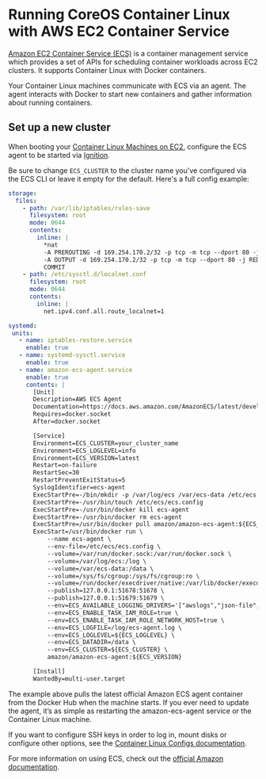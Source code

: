 # Running CoreOS Container Linux with AWS EC2 Container Service

[Amazon EC2 Container Service (ECS)](http://aws.amazon.com/ecs/) is a container management service which provides a set of APIs for scheduling container workloads across EC2 clusters. It supports Container Linux with Docker containers.

Your Container Linux machines communicate with ECS via an agent. The agent interacts with Docker to start new containers and gather information about running containers.

## Set up a new cluster

When booting your [Container Linux Machines on EC2](booting-on-ec2.md), configure the ECS agent to be started via [Ignition][ignition-docs].

Be sure to change `ECS_CLUSTER` to the cluster name you've configured via the ECS CLI or leave it empty for the default. Here's a full config example:

```yaml container-linux-config:ec2
storage:
  files:
    - path: /var/lib/iptables/rules-save
      filesystem: root
      mode: 0644
      contents:
        inline: |
          *nat
          -A PREROUTING -d 169.254.170.2/32 -p tcp -m tcp --dport 80 -j DNAT --to-destination 127.0.0.1:51679
          -A OUTPUT -d 169.254.170.2/32 -p tcp -m tcp --dport 80 -j REDIRECT --to-ports 51679
          COMMIT
    - path: /etc/sysctl.d/localnet.conf
      filesystem: root
      mode: 0644
      contents:
        inline: |
          net.ipv4.conf.all.route_localnet=1

systemd:
 units:
   - name: iptables-restore.service
     enable: true
   - name: systemd-sysctl.service
     enable: true
   - name: amazon-ecs-agent.service
     enable: true
     contents: |
       [Unit]
       Description=AWS ECS Agent
       Documentation=https://docs.aws.amazon.com/AmazonECS/latest/developerguide/
       Requires=docker.socket
       After=docker.socket

       [Service]
       Environment=ECS_CLUSTER=your_cluster_name
       Environment=ECS_LOGLEVEL=info
       Environment=ECS_VERSION=latest
       Restart=on-failure
       RestartSec=30
       RestartPreventExitStatus=5
       SyslogIdentifier=ecs-agent
       ExecStartPre=-/bin/mkdir -p /var/log/ecs /var/ecs-data /etc/ecs
       ExecStartPre=-/usr/bin/touch /etc/ecs/ecs.config
       ExecStartPre=-/usr/bin/docker kill ecs-agent
       ExecStartPre=-/usr/bin/docker rm ecs-agent
       ExecStartPre=/usr/bin/docker pull amazon/amazon-ecs-agent:${ECS_VERSION}
       ExecStart=/usr/bin/docker run \
           --name ecs-agent \
           --env-file=/etc/ecs/ecs.config \
           --volume=/var/run/docker.sock:/var/run/docker.sock \
           --volume=/var/log/ecs:/log \
           --volume=/var/ecs-data:/data \
           --volume=/sys/fs/cgroup:/sys/fs/cgroup:ro \
           --volume=/run/docker/execdriver/native:/var/lib/docker/execdriver/native:ro \
           --publish=127.0.0.1:51678:51678 \
           --publish=127.0.0.1:51679:51679 \
           --env=ECS_AVAILABLE_LOGGING_DRIVERS='["awslogs","json-file","journald","logentries","splunk","syslog"]'
           --env=ECS_ENABLE_TASK_IAM_ROLE=true \
           --env=ECS_ENABLE_TASK_IAM_ROLE_NETWORK_HOST=true \
           --env=ECS_LOGFILE=/log/ecs-agent.log \
           --env=ECS_LOGLEVEL=${ECS_LOGLEVEL} \
           --env=ECS_DATADIR=/data \
           --env=ECS_CLUSTER=${ECS_CLUSTER} \
           amazon/amazon-ecs-agent:${ECS_VERSION}

       [Install]
       WantedBy=multi-user.target
```

The example above pulls the latest official Amazon ECS agent container from the Docker Hub when the machine starts. If you ever need to update the agent, it’s as simple as restarting the amazon-ecs-agent service or the Container Linux machine.

If you want to configure SSH keys in order to log in, mount disks or configure other options, see the [Container Linux Configs documentation][cl-configs].

For more information on using ECS, check out the [official Amazon documentation](http://aws.amazon.com/documentation/ecs/).

[cl-configs]: provisioning.md
[ignition-docs]: https://coreos.com/ignition/docs/latest
